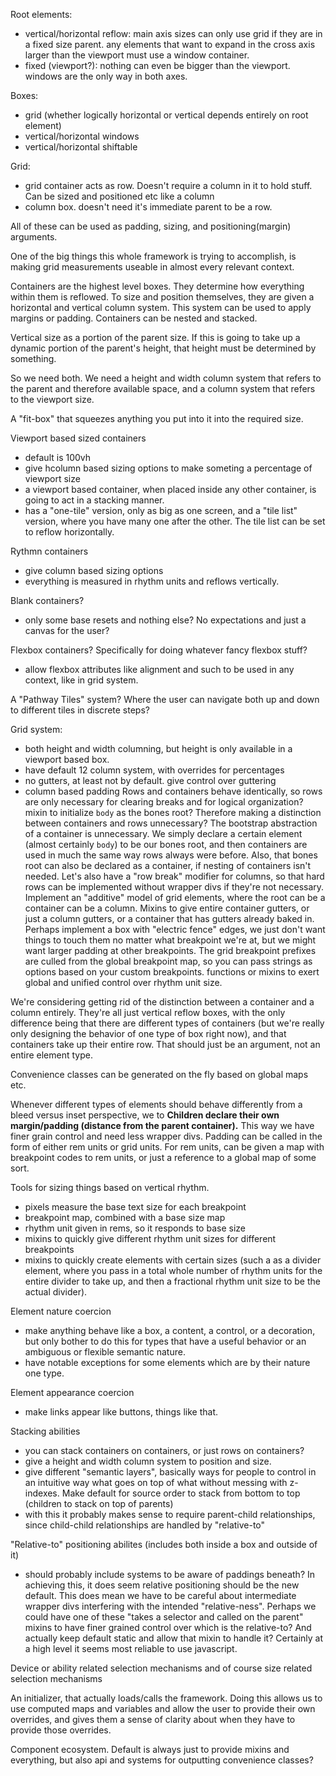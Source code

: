 Root elements:
- vertical/horizontal reflow: main axis sizes can only use grid if they are in a fixed size parent. any elements that want to expand in the cross axis larger than the viewport must use a window container.
- fixed (viewport?): nothing can even be bigger than the viewport. windows are the only way in both axes.

Boxes:
- grid (whether logically horizontal or vertical depends entirely on root element)
- vertical/horizontal windows
- vertical/horizontal shiftable

Grid:
- grid container acts as row. Doesn't require a column in it to hold stuff. Can be sized and positioned etc like a column
- column box. doesn't need it's immediate parent to be a row.





All of these can be used as padding, sizing, and positioning(margin) arguments.

One of the big things this whole framework is trying to accomplish, is making grid measurements useable in almost every relevant context.





Containers are the highest level boxes. They determine how everything within them is reflowed.
To size and position themselves, they are given a horizontal and vertical column system. This system can be used to apply margins or padding.
Containers can be nested and stacked.

Vertical size as a portion of the parent size. If this is going to take up a dynamic portion of the parent's height, that height must be determined by something. 





So we need both. We need a height and width column system that refers to the parent and therefore available space, and a column system that refers to the viewport size.

A "fit-box" that squeezes anything you put into it into the required size.


Viewport based sized containers
- default is 100vh
- give hcolumn based sizing options to make someting a percentage of viewport size
- a viewport based container, when placed inside any other container, is going to act in a stacking manner.
- has a "one-tile" version, only as big as one screen, and a "tile list" version, where you have many one after the other. The tile list can be set to reflow horizontally.

Rythmn containers
- give column based sizing options
- everything is measured in rhythm units and reflows vertically.

Blank containers?
- only some base resets and nothing else? No expectations and just a canvas for the user?

Flexbox containers? Specifically for doing whatever fancy flexbox stuff?
- allow flexbox attributes like alignment and such to be used in any context, like in grid system.

A "Pathway Tiles" system? Where the user can navigate both up and down to different tiles in discrete steps?


Grid system:
- both height and width columning, but height is only available in a viewport based box.
- have default 12 column system, with overrides for percentages
- no gutters, at least not by default. give control over guttering
- column based padding
Rows and containers behave identically, so rows are only necessary for clearing breaks and for logical organization? mixin to initialize `body` as the bones root? Therefore making a distinction between containers and rows unnecessary?
The bootstrap abstraction of a container is unnecessary. We simply declare a certain element (almost certainly `body`) to be our bones root, and then containers are used in much the same way rows always were before. Also, that bones root can also be declared as a container, if nesting of containers isn't needed.
Let's also have a "row break" modifier for columns, so that hard rows can be implemented without wrapper divs if they're not necessary.
Implement an "additive" model of grid elements, where the root can be a container can be a column.
Mixins to give entire container gutters, or just a column gutters, or a container that has gutters already baked in. Perhaps implement a box with "electric fence" edges, we just don't want things to touch them no matter what breakpoint we're at, but we might want larger padding at other breakpoints. 
The grid breakpoint prefixes are culled from the global breakpoint map, so you can pass strings as options based on your custom breakpoints.
functions or mixins to exert global and unified control over rhythm unit size.

We're considering getting rid of the distinction between a container and a column entirely. They're all just vertical reflow boxes, with the only difference being that there are different types of containers (but we're really only designing the behavior of one type of box right now), and that containers take up their entire row. That should just be an argument, not an entire element type. 

Convenience classes can be generated on the fly based on global maps etc.


Whenever different types of elements should behave differently from a bleed versus inset perspective, we  to 
**Children declare their own margin/padding (distance from the parent container).** This way we have finer grain control and need less wrapper divs.
Padding can be called in the form of either rem units or grid units.
For rem units, can be given a map with breakpoint codes to rem units, or just a reference to a global map of some sort.


Tools for sizing things based on vertical rhythm.
- pixels measure the base text size for each breakpoint
- breakpoint map, combined with a base size map
- rhythm unit given in rems, so it responds to base size
- mixins to quickly give different rhythm unit sizes for different breakpoints
- mixins to quickly create elements with certain sizes (such a as a divider element, where you pass in a total whole number of rhythm units for the entire divider to take up, and then a fractional rhythm unit size to be the actual divider).

Element nature coercion
- make anything behave like a box, a content, a control, or a decoration, but only bother to do this for types that have a useful behavior or an ambiguous or flexible semantic nature.
- have notable exceptions for some elements which are by their nature one type.

Element appearance coercion
- make links appear like buttons, things like that.


Stacking abilities
- you can stack containers on containers, or just rows on containers?
- give a height and width column system to position and size.
- give different "semantic layers", basically ways for people to control in an intuitive way what goes on top of what without messing with z-indexes. Make default for source order to stack from bottom to top (children to stack on top of parents)
- with this it probably makes sense to require parent-child relationships, since child-child relationships are handled by "relative-to"

"Relative-to" positioning abilites (includes both inside a box and outside of it)
- should probably include systems to be aware of paddings beneath?
In achieving this, it does seem relative positioning should be the new default. This does mean we have to be careful about intermediate wrapper divs interfering with the intended "relative-ness". Perhaps we could have one of these "takes a selector and called on the parent" mixins to have finer grained control over which is the relative-to? And actually keep default static and allow that mixin to handle it? Certainly at a high level it seems most reliable to use javascript.

Device or ability related selection mechanisms
and of course size related selection mechanisms


An initializer, that actually loads/calls the framework. Doing this allows us to use computed maps and variables and allow the user to provide their own overrides, and gives them a sense of clarity about when they have to provide those overrides.





Component ecosystem. Default is always just to provide mixins and everything, but also api and systems for outputting convenience classes?